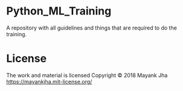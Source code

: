 # Python_ML_Training
A repository with all guidelines and things that are required to do the training.

# License
The work and material is licensed Copyright © 2018 Mayank Jha https://mayankjha.mit-license.org/
